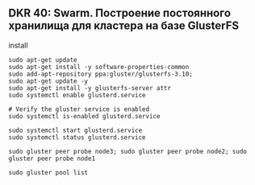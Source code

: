## DKR 40: Swarm. Построение постоянного хранилища для кластера на базе GlusterFS


install
```
sudo apt-get update
sudo apt-get install -y software-properties-common
sudo add-apt-repository ppa:gluster/glusterfs-3.10;
sudo apt-get update -y
sudo apt-get install -y glusterfs-server attr
sudo systemctl enable glusterd.service

# Verify the gluster service is enabled
sudo systemctl is-enabled glusterd.service

sudo systemctl start glusterd.service
sudo systemctl status glusterd.service

sudo gluster peer probe node3; sudo gluster peer probe node2; sudo gluster peer probe node1

sudo gluster pool list
```

